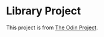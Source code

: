 # Library Project
This project is from [The Odin Project](https://www.theodinproject.com/paths/full-stack-ruby-on-rails/courses/javascript/lessons/library).


